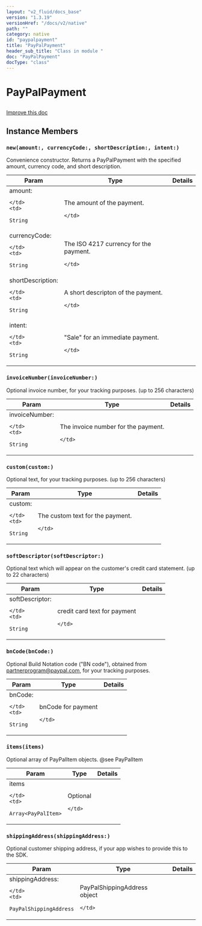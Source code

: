 ```yaml
---
layout: "v2_fluid/docs_base"
version: "1.3.19"
versionHref: "/docs/v2/native"
path: ""
category: native
id: "paypalpayment"
title: "PayPalPayment"
header_sub_title: "Class in module "
doc: "PayPalPayment"
docType: "class"
---
```









<h1 class="api-title">

  
  PayPalPayment
  

  

  

</h1>

<a class="improve-v2-docs" href="http://github.com/driftyco/ionic-native/edit/master/src/plugins/pay-pal.ts#L85">
  Improve this doc
</a>





<!-- decorators --><!-- @usage tag -->


<!-- @property tags -->


<!-- methods on the class -->

<h2>Instance Members</h2>

<div id="new"></div>

<h3>
  <code>new(amount:,&nbsp;currencyCode:,&nbsp;shortDescription:,&nbsp;intent:)</code>
  

</h3>

Convenience constructor.
Returns a PayPalPayment with the specified amount, currency code, and short description.


<table class="table param-table" style="margin:0;">
  <thead>
  <tr>
    <th>Param</th>
    <th>Type</th>
    <th>Details</th>
  </tr>
  </thead>
  <tbody>
  
  <tr>
    <td>
      amount:
      
      
    </td>
    <td>
      
<code>String</code>
    </td>
    <td>
      <p>The amount of the payment.</p>

      
    </td>
  </tr>
  
  <tr>
    <td>
      currencyCode:
      
      
    </td>
    <td>
      
<code>String</code>
    </td>
    <td>
      <p>The ISO 4217 currency for the payment.</p>

      
    </td>
  </tr>
  
  <tr>
    <td>
      shortDescription:
      
      
    </td>
    <td>
      
<code>String</code>
    </td>
    <td>
      <p>A short descripton of the payment.</p>

      
    </td>
  </tr>
  
  <tr>
    <td>
      intent:
      
      
    </td>
    <td>
      
<code>String</code>
    </td>
    <td>
      <p>&quot;Sale&quot; for an immediate payment.</p>

      
    </td>
  </tr>
  
  </tbody>
</table>








<div id="invoiceNumber"></div>

<h3>
  <code>invoiceNumber(invoiceNumber:)</code>
  

</h3>

Optional invoice number, for your tracking purposes. (up to 256 characters)


<table class="table param-table" style="margin:0;">
  <thead>
  <tr>
    <th>Param</th>
    <th>Type</th>
    <th>Details</th>
  </tr>
  </thead>
  <tbody>
  
  <tr>
    <td>
      invoiceNumber:
      
      
    </td>
    <td>
      
<code>String</code>
    </td>
    <td>
      <p>The invoice number for the payment.</p>

      
    </td>
  </tr>
  
  </tbody>
</table>








<div id="custom"></div>

<h3>
  <code>custom(custom:)</code>
  

</h3>

Optional text, for your tracking purposes. (up to 256 characters)


<table class="table param-table" style="margin:0;">
  <thead>
  <tr>
    <th>Param</th>
    <th>Type</th>
    <th>Details</th>
  </tr>
  </thead>
  <tbody>
  
  <tr>
    <td>
      custom:
      
      
    </td>
    <td>
      
<code>String</code>
    </td>
    <td>
      <p>The custom text for the payment.</p>

      
    </td>
  </tr>
  
  </tbody>
</table>








<div id="softDescriptor"></div>

<h3>
  <code>softDescriptor(softDescriptor:)</code>
  

</h3>

Optional text which will appear on the customer's credit card statement. (up to 22 characters)


<table class="table param-table" style="margin:0;">
  <thead>
  <tr>
    <th>Param</th>
    <th>Type</th>
    <th>Details</th>
  </tr>
  </thead>
  <tbody>
  
  <tr>
    <td>
      softDescriptor:
      
      
    </td>
    <td>
      
<code>String</code>
    </td>
    <td>
      <p>credit card text for payment</p>

      
    </td>
  </tr>
  
  </tbody>
</table>








<div id="bnCode"></div>

<h3>
  <code>bnCode(bnCode:)</code>
  

</h3>

Optional Build Notation code ("BN code"), obtained from partnerprogram@paypal.com,
for your tracking purposes.


<table class="table param-table" style="margin:0;">
  <thead>
  <tr>
    <th>Param</th>
    <th>Type</th>
    <th>Details</th>
  </tr>
  </thead>
  <tbody>
  
  <tr>
    <td>
      bnCode:
      
      
    </td>
    <td>
      
<code>String</code>
    </td>
    <td>
      <p>bnCode for payment</p>

      
    </td>
  </tr>
  
  </tbody>
</table>








<div id="items"></div>

<h3>
  <code>items(items)</code>
  

</h3>

Optional array of PayPalItem objects. @see PayPalItem


<table class="table param-table" style="margin:0;">
  <thead>
  <tr>
    <th>Param</th>
    <th>Type</th>
    <th>Details</th>
  </tr>
  </thead>
  <tbody>
  
  <tr>
    <td>
      items
      
      
    </td>
    <td>
      
<code>Array&lt;PayPalItem&gt;</code>
    </td>
    <td>
      <p>Optional</p>

      
    </td>
  </tr>
  
  </tbody>
</table>








<div id="shippingAddress"></div>

<h3>
  <code>shippingAddress(shippingAddress:)</code>
  

</h3>

Optional customer shipping address, if your app wishes to provide this to the SDK.


<table class="table param-table" style="margin:0;">
  <thead>
  <tr>
    <th>Param</th>
    <th>Type</th>
    <th>Details</th>
  </tr>
  </thead>
  <tbody>
  
  <tr>
    <td>
      shippingAddress:
      
      
    </td>
    <td>
      
<code>PayPalShippingAddress</code>
    </td>
    <td>
      <p>PayPalShippingAddress object</p>

      
    </td>
  </tr>
  
  </tbody>
</table>








<!-- related link --><!-- end content block -->


<!-- end body block -->


